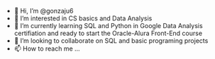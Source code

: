 - 👋 Hi, I’m @gonzaju6
- 👀 I’m interested in CS basics and Data Analysis
- 🌱 I’m currently learning SQL and Python in Google Data Analysis certifiation and ready to start the Oracle-Alura Front-End course
- 💞️ I’m looking to collaborate on SQL and basic programing projects
- 📫 How to reach me ...

<!---
gonzaju6/gonzaju6 is a ✨ special ✨ repository because its `README.md` (this file) appears on your GitHub profile.
You can click the Preview link to take a look at your changes.
--->

